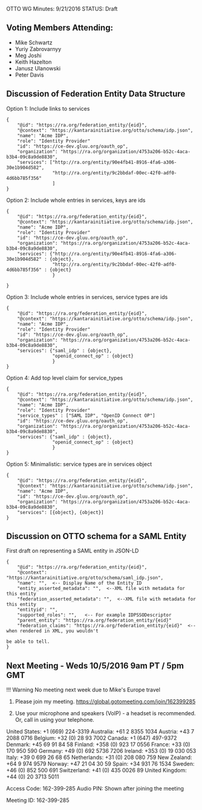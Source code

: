 OTTO WG Minutes: 9/21/2016
STATUS: Draft

## Voting Members Attending:
 - Mike Schwartz
 - Yuriy Zabrovarnyy
 - Meg Joshi
 - Keith Hazelton
 - Janusz Ulanowski
 - Peter Davis

## Discussion of Federation Entity Data Structure


Option 1: Include links to services

```
{
    "@id": "https://ra.org/federation_entity/{eid}",
    "@context": "https://kantarainitiative.org/otto/schema/idp.json",
    "name": "Acme IDP",
    "role": "Identity Provider"
    "id": "https://ce-dev.gluu.org/oauth_op",
    "organization": "https://ra.org/organization/4753a206-b52c-4aca-b3b4-09c8a9de8830",
    "services": ["http://ra.org/entity/90e4fb41-8916-4fa6-a306-30e1b904d582",
                 "http://ra.org/entity/9c2bbdaf-00ec-42f0-adf0-4d6bb785f356"
                 ]
}
```

Option 2: Include whole entries in services, keys are ids
```
{
    "@id": "https://ra.org/federation_entity/{eid}",
    "@context": "https://kantarainitiative.org/otto/schema/idp.json",
    "name": "Acme IDP",
    "role": "Identity Provider"
    "id": "https://ce-dev.gluu.org/oauth_op",
    "organization": "https://ra.org/organization/4753a206-b52c-4aca-b3b4-09c8a9de8830",
    "services": {"http://ra.org/entity/90e4fb41-8916-4fa6-a306-30e1b904d582" : {object},
                 "http://ra.org/entity/9c2bbdaf-00ec-42f0-adf0-4d6bb785f356" : {object}
                 }
    
}
```

Option 3: Include whole entries in services, service types are ids

```
{
    "@id": "https://ra.org/federation_entity/{eid}",
    "@context": "https://kantarainitiative.org/otto/schema/idp.json",
    "name": "Acme IDP",
    "role": "Identity Provider"
    "id": "https://ce-dev.gluu.org/oauth_op",
    "organization": "https://ra.org/organization/4753a206-b52c-4aca-b3b4-09c8a9de8830",
    "services": {"saml_idp" : {object},
                 "openid_connect_op" : {object}
                 }
}
```

Option 4: Add top level claim for service_types
```
{
    "@id": "https://ra.org/federation_entity/{eid}",
    "@context": "https://kantarainitiative.org/otto/schema/idp.json",
    "name": "Acme IDP",
    "role": "Identity Provider"
    "service_types" : ["SAML IDP", "OpenID Connect OP"]
    "id": "https://ce-dev.gluu.org/oauth_op",
    "organization": "https://ra.org/organization/4753a206-b52c-4aca-b3b4-09c8a9de8830",
    "services": {"saml_idp" : {object},
                 "openid_connect_op" : {object}
                 }
}
```

Option 5: Minimalistic: service types are in services object
```
{
    "@id": "https://ra.org/federation_entity/{eid}",
    "@context": "https://kantarainitiative.org/otto/schema/idp.json",
    "name": "Acme IDP",
    "id": "https://ce-dev.gluu.org/oauth_op",
    "organization": "https://ra.org/organization/4753a206-b52c-4aca-b3b4-09c8a9de8830",
    "services": [{object}, {object}]
}
```

## Discussion on OTTO schema for a SAML Entity

First draft on representing a SAML entity in JSON-LD

```
{
    "@id": "https://ra.org/federation_entity/{eid}",
    "@context": "https://kantarainitiative.org/otto/schema/saml_idp.json",
    "name": "",  <-- Display Name of the Entity ID
    "entity_asserted_metadata": "",  <--XML file with metadata for this entity
    "federation_asserted_metadata": "",  <--XML file with metadata for this entity
    "entityid": "",
    "supported_roles": "",   <-- For example IDPSSODescriptor
    "parent_entity": "https://ra.org/federation_entity/{eid}"
    "federation_claims": "https://ra.org/federation_entity/{eid}"  <--when rendered in XML, you wouldn't
                                                                      be able to tell.
}
```

## Next Meeting - Weds 10/5/2016 9am PT / 5pm GMT

!!! Warning
    No meeting next week due to Mike's Europe travel

1.  Please join my meeting.
https://global.gotomeeting.com/join/162399285

2.  Use your microphone and speakers (VoIP) - a headset is recommended.  
Or, call in using your telephone.

United States: +1 (669) 224-3319
Australia: +61 2 8355 1034
Austria: +43 7 2088 0716
Belgium: +32 (0) 28 93 7002
Canada: +1 (647) 497-9372
Denmark: +45 69 91 84 58
Finland: +358 (0) 923 17 0556
France: +33 (0) 170 950 590
Germany: +49 (0) 692 5736 7206
Ireland: +353 (0) 19 030 053
Italy: +39 0 699 26 68 65
Netherlands: +31 (0) 208 080 759
New Zealand: +64 9 974 9579
Norway: +47 21 04 30 59
Spain: +34 931 76 1534
Sweden: +46 (0) 852 500 691
Switzerland: +41 (0) 435 0026 89
United Kingdom: +44 (0) 20 3713 5011

Access Code: 162-399-285
Audio PIN: Shown after joining the meeting

Meeting ID: 162-399-285

